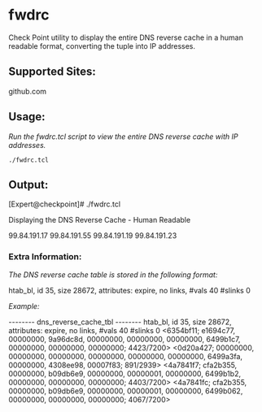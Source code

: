 # fwdrc
Check Point utility to display the entire DNS reverse cache in a human readable format, converting the tuple into IP addresses.

## Supported Sites:
github.com

## Usage:

*Run the fwdrc.tcl script to view the entire DNS reverse cache with IP addresses.*

  `./fwdrc.tcl`

## Output:

[Expert@checkpoint]# ./fwdrc.tcl

Displaying the DNS Reverse Cache - Human Readable

99.84.191.17
99.84.191.55
99.84.191.19
99.84.191.23

### Extra Information:
*The DNS reverse cache table is stored in the following format:*

htab_bl, id 35, size 28672, attributes: expire, no links, #vals 40 #slinks 0

*Example:*

-------- dns_reverse_cache_tbl --------
htab_bl, id 35, size 28672, attributes: expire, no links, #vals 40 #slinks 0
<6354bf11; e1694c77, 00000000, 9a96dc8d, 00000000, 00000000, 00000000, 6499b1c7, 00000000, 00000000, 00000000; 4423/7200>
<0d20a427; 00000000, 00000000, 00000000, 00000000, 00000000, 00000000, 6499a3fa, 00000000, 4308ee98, 00007f83; 891/2939>
<4a7841f7; cfa2b355, 00000000, b09db6e9, 00000000, 00000001, 00000000, 6499b1b2, 00000000, 00000000, 00000000; 4403/7200>
<4a7841fc; cfa2b355, 00000000, b09db6e9, 00000000, 00000001, 00000000, 6499b062, 00000000, 00000000, 00000000; 4067/7200>

